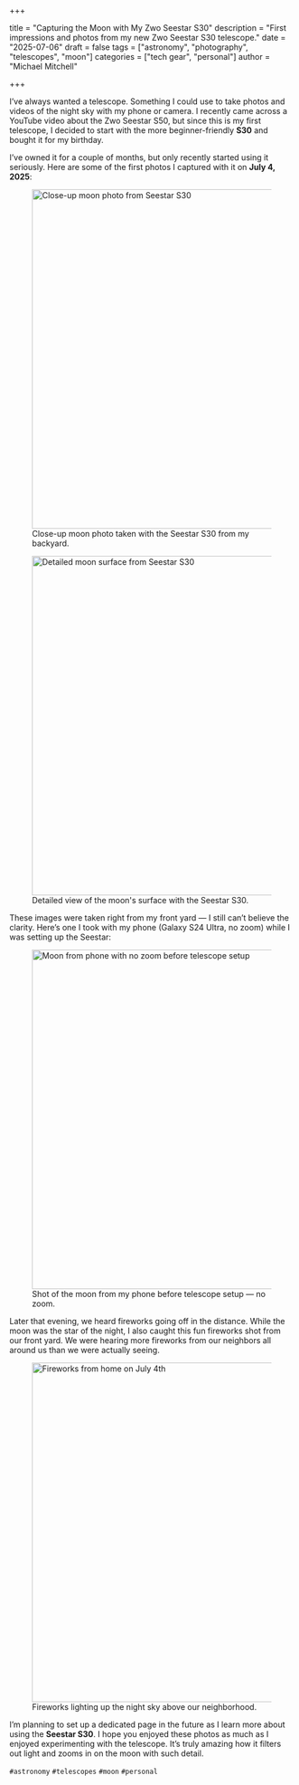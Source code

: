 +++

title = "Capturing the Moon with My Zwo Seestar S30"
description = "First impressions and photos from my new Zwo Seestar S30 telescope."
date = "2025-07-06"
draft = false
tags = ["astronomy", "photography", "telescopes", "moon"]
categories = ["tech gear", "personal"] 
author = "Michael Mitchell"

+++

I’ve always wanted a telescope. Something I could use to take photos and videos of the night sky with my phone or camera. I recently came across a YouTube video about the Zwo Seestar S50, but since this is my first telescope, I decided to start with the more beginner-friendly **S30** and bought it for my birthday.

I’ve owned it for a couple of months, but only recently started using it seriously. Here are some of the first photos I captured with it on **July 4, 2025**:

<figure>
  <img src="/uploads/seestars3007042025.jpg" alt="Close-up moon photo from Seestar S30" width="600" />
  <figcaption>Close-up moon photo taken with the Seestar S30 from my backyard.</figcaption>
</figure>

<!--more-->

<figure>
  <img src="/uploads/seestars3007042025(1).jpg" alt="Detailed moon surface from Seestar S30" width="600" />
  <figcaption>Detailed view of the moon's surface with the Seestar S30.</figcaption>
</figure>

These images were taken right from my front yard — I still can’t believe the clarity. Here’s one I took with my phone (Galaxy S24 Ultra, no zoom) while I was setting up the Seestar:

<figure>
  <img src="/uploads/moonfromphnes24ultranonzoom07042005.jpg" alt="Moon from phone with no zoom before telescope setup" width="600" />
  <figcaption>Shot of the moon from my phone before telescope setup — no zoom.</figcaption>
</figure>

Later that evening, we heard fireworks going off in the distance. While the moon was the star of the night, I also caught this fun fireworks shot from our front yard. We were hearing more fireworks from our neighbors all around us than we were actually seeing.

<figure>
  <img src="/uploads/fireworksathome07042025.jpg" alt="Fireworks from home on July 4th" width="600" />
  <figcaption>Fireworks lighting up the night sky above our neighborhood.</figcaption>
</figure>

I’m planning to set up a dedicated page in the future as I learn more about using the **Seestar S30**. I hope you enjoyed these photos as much as I enjoyed experimenting with the telescope. It’s truly amazing how it filters out light and zooms in on the moon with such detail.



`#astronomy` `#telescopes` `#moon` `#personal`